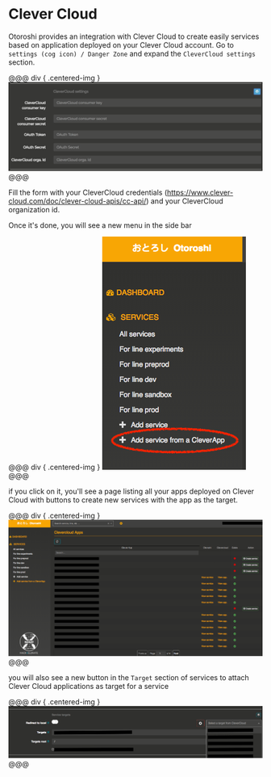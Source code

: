 # Clever Cloud 

Otoroshi provides an integration with Clever Cloud to create easily services based on application deployed on your Clever Cloud account.
Go to `settings (cog icon) / Danger Zone` and expand the `CleverCloud settings` section.

@@@ div { .centered-img }
<img src="../img/danger-zone-10-clevercloud.png" />
@@@

Fill the form with your CleverCloud credentials (https://www.clever-cloud.com/doc/clever-cloud-apis/cc-api/) and your CleverCloud organization id.

Once it's done, you will see a new menu in the side bar

@@@ div { .centered-img }
<img src="../img/clevercloud-integration-1.png" />
@@@

if you click on it, you'll see a page listing all your apps deployed on Clever Cloud with buttons to create new services with the app as the target.

@@@ div { .centered-img }
<img src="../img/clevercloud-integration-2.png" />
@@@

you will also see a new button in the `Target` section of services to attach Clever Cloud applications as target for a service

@@@ div { .centered-img }
<img src="../img/clevercloud-integration-3.png" />
@@@